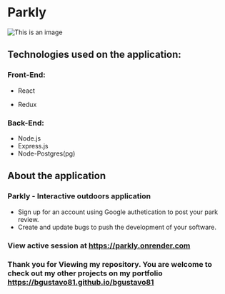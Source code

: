 # Parkly

![This is an image](https://my-foto-bucket-123.s3.us-east-2.amazonaws.com/github/parkly-app-diagram.png)

## Technologies used on the application:
### Front-End:
- React
* Redux

### Back-End:
* Node.js
* Express.js
* Node-Postgres(pg)

## About the application
### Parkly - Interactive outdoors application
* Sign up for an account using Google authetication to post your park review.
* Create and update bugs to push the development of your software.

### View active session at https://parkly.onrender.com

### Thank you for Viewing my repository. You are welcome to check out my other projects on my portfolio https://bgustavo81.github.io/bgustavo81
